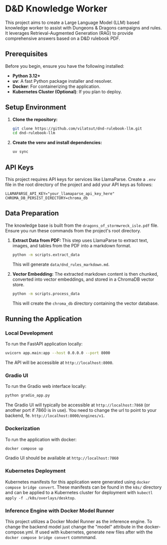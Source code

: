 # D&D Knowledge Worker

This project aims to create a Large Language Model (LLM) based knowledge worker to assist with Dungeons & Dragons campaigns and rules. It leverages Retrieval-Augmented Generation (RAG) to provide comprehensive answers based on a D&D rulebook PDF.

## Prerequisites

Before you begin, ensure you have the following installed:

*   **Python 3.12+**
*   **uv**: A fast Python package installer and resolver.
*   **Docker**: For containerizing the application.
*   **Kubernetes Cluster (Optional)**: If you plan to deploy.

## Setup Environment

1.  **Clone the repository:**
    ```bash
    git clone https://github.com/vilatsut/dnd-rulebook-llm.git
    cd dnd-rulebook-llm
    ```


2.  **Create the venv and install dependencies:**
    ```bash
    uv sync
    ```

## API Keys

This project requires API keys for services like LlamaParse. Create a `.env` file in the root directory of the project and add your API keys as follows:

```
LLAMAPARSE_API_KEY="your_llamaparse_api_key_here"
CHROMA_DB_PERSIST_DIRECTORY=chroma_db
```

## Data Preparation

The knowledge base is built from the `dragons_of_stormwreck_isle.pdf` file. Ensure you run these commands from the project's root directory.

1.  **Extract Data from PDF:**
    This step uses LlamaParse to extract text, images, and tables from the PDF into a markdown format.
    ```bash
    python -m scripts.extract_data
    ```
    This will generate `data/dnd_rules_markdown.md`.

2.  **Vector Embedding:**
    The extracted markdown content is then chunked, converted into vector embeddings, and stored in a ChromaDB vector store.
    ```bash
    python -m scripts.process_data
    ```
    This will create the `chroma_db` directory containing the vector database.

## Running the Application

### Local Development

To run the FastAPI application locally:

```bash
uvicorn app.main:app --host 0.0.0.0 --port 8000
```
The API will be accessible at `http://localhost:8000`.

### Gradio UI

To run the Gradio web interface locally:

```bash
python gradio_app.py
```
The Gradio UI will typically be accessible at `http://localhost:7860` (or another port if 7860 is in use). You need to change the url to point to your backend, fe. `http://localhost:8000/engines/v1`. 

### Dockerization

To run the application with docker:

```bash
docker compose up
```
Gradio UI should be available at `http://localhost:7860`

### Kubernetes Deployment

Kubernetes manifests for this application were generated using `docker compose bridge convert`. These manifests can be found in the `k8s/` directory and can be applied to a Kubernetes cluster for deployment with `kubectl apply -f ./k8s/overlays/desktop`.

### Inference Engine with Docker Model Runner

This project utilizes a Docker Model Runner as the inference engine. To change the backend model just change the "model" attribute in the docker-compose.yml. If used with kubernetes, generate new files after with the `docker compose bridge convert` commmand.
